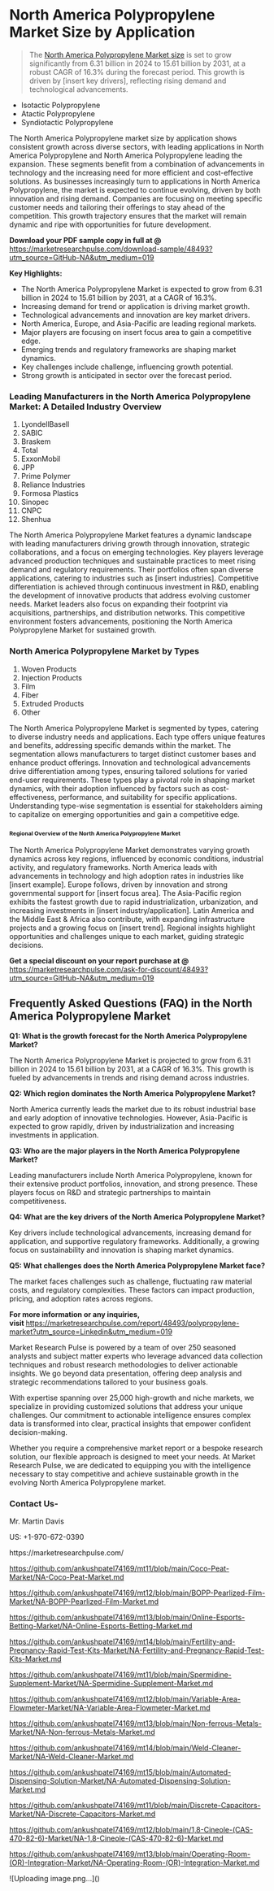 <h1>North America Polypropylene Market&nbsp;Size by Application</h1><blockquote><p>The <a href="https://marketresearchpulse.com/download-sample/48493?utm_source=GitHub-NA&amp;utm_medium=019">North America Polypropylene Market size</a> is set to grow significantly from 6.31 billion in 2024 to 15.61 billion by 2031, at a robust CAGR of 16.3% during the forecast period. This growth is driven by [insert key drivers], reflecting rising demand and technological advancements.</p></blockquote><ul><li> Isotactic Polypropylene<li> Atactic Polypropylene<li> Syndiotactic Polypropylene</li></ul><p>The North America Polypropylene market size by application shows consistent growth across diverse sectors, with leading applications in North America Polypropylene and North America Polypropylene leading the expansion. These segments benefit from a combination of advancements in technology and the increasing need for more efficient and cost-effective solutions. As businesses increasingly turn to applications in North America Polypropylene, the market is expected to continue evolving, driven by both innovation and rising demand. Companies are focusing on meeting specific customer needs and tailoring their offerings to stay ahead of the competition. This growth trajectory ensures that the market will remain dynamic and ripe with opportunities for future development.</p><p><strong>Download your PDF sample copy in full at @ </strong><a href="https://marketresearchpulse.com/download-sample/48493?utm_source=GitHub-NA&amp;utm_medium=019">https://marketresearchpulse.com/download-sample/48493?utm_source=GitHub-NA&amp;utm_medium=019</a></p><p><strong>Key Highlights: </strong></p><ul><li>The North America Polypropylene Market is expected to grow from 6.31 billion in 2024 to 15.61 billion by 2031, at a CAGR of 16.3%.</li><li>Increasing demand for trend or application is driving market growth.</li><li>Technological advancements and innovation are key market drivers.</li><li>North America, Europe, and Asia-Pacific are leading regional markets.</li><li>Major players are focusing on insert focus area to gain a competitive edge.</li><li>Emerging trends and regulatory frameworks are shaping market dynamics.</li><li>Key challenges include challenge, influencing growth potential.</li><li>Strong growth is anticipated in sector over the forecast period.</li></ul><h3>Leading Manufacturers in the North America Polypropylene Market: A Detailed Industry Overview</h3><ol><li> LyondellBasell</li><li>SABIC</li><li>Braskem</li><li>Total</li><li>ExxonMobil</li><li>JPP</li><li>Prime Polymer</li><li>Reliance Industries</li><li>Formosa Plastics</li><li>Sinopec</li><li>CNPC</li><li>Shenhua</li></ol><div class="flex max-w-full flex-col flex-grow"><div class="min-h-8 text-message flex w-full flex-col items-end gap-2 whitespace-normal break-words [.text-message+&amp;]:mt-5" dir="auto" data-message-author-role="assistant" data-message-id="fd8432e4-4910-450d-b182-61b7bfb0a01f" data-message-model-slug="gpt-4o"><div class="flex w-full flex-col gap-1 empty:hidden first:pt-[3px]"><div class="markdown prose w-full break-words dark:prose-invert light"><p>The North America Polypropylene Market features a dynamic landscape with leading manufacturers driving growth through innovation, strategic collaborations, and a focus on emerging technologies. Key players leverage advanced production techniques and sustainable practices to meet rising demand and regulatory requirements. Their portfolios often span diverse applications, catering to industries such as [insert industries]. Competitive differentiation is achieved through continuous investment in R&amp;D, enabling the development of innovative products that address evolving customer needs. Market leaders also focus on expanding their footprint via acquisitions, partnerships, and distribution networks. This competitive environment fosters advancements, positioning the North America Polypropylene Market for sustained growth.</p></div></div></div></div><h3>North America Polypropylene Market by Types</h3><ol><li> Woven Products<li> Injection Products<li> Film<li> Fiber<li> Extruded Products<li> Other</li></ol><div class="flex max-w-full flex-col flex-grow"><div class="min-h-8 text-message flex w-full flex-col items-end gap-2 whitespace-normal break-words [.text-message+&amp;]:mt-5" dir="auto" data-message-author-role="assistant" data-message-id="084470be-0bb7-4664-bddf-5156b4f41249" data-message-model-slug="gpt-4o-mini"><div class="flex w-full flex-col gap-1 empty:hidden first:pt-[3px]"><div class="markdown prose w-full break-words dark:prose-invert light"><p>The North America Polypropylene Market is segmented by types, catering to diverse industry needs and applications. Each type offers unique features and benefits, addressing specific demands within the market. The segmentation allows manufacturers to target distinct customer bases and enhance product offerings. Innovation and technological advancements drive differentiation among types, ensuring tailored solutions for varied end-user requirements. These types play a pivotal role in shaping market dynamics, with their adoption influenced by factors such as cost-effectiveness, performance, and suitability for specific applications. Understanding type-wise segmentation is essential for stakeholders aiming to capitalize on emerging opportunities and gain a competitive edge.</p></div></div></div></div><h3><span style="font-size: 11px;">Regional Overview of the North America Polypropylene Market</span></h3><div class="flex max-w-full flex-col flex-grow"><div class="min-h-8 text-message flex w-full flex-col items-end gap-2 whitespace-normal break-words [.text-message+&amp;]:mt-5" dir="auto" data-message-author-role="assistant" data-message-id="e9038762-ce64-4e30-91c9-9bd413514231" data-message-model-slug="gpt-4o-mini"><div class="flex w-full flex-col gap-1 empty:hidden first:pt-[3px]"><div class="markdown prose w-full break-words dark:prose-invert light"><p>The North America Polypropylene Market demonstrates varying growth dynamics across key regions, influenced by economic conditions, industrial activity, and regulatory frameworks. North America leads with advancements in technology and high adoption rates in industries like [insert example]. Europe follows, driven by innovation and strong governmental support for [insert focus area]. The Asia-Pacific region exhibits the fastest growth due to rapid industrialization, urbanization, and increasing investments in [insert industry/application]. Latin America and the Middle East &amp; Africa also contribute, with expanding infrastructure projects and a growing focus on [insert trend]. Regional insights highlight opportunities and challenges unique to each market, guiding strategic decisions.</p></div></div></div></div><p><strong>Get a special discount on your report purchase at @ </strong><a href="https://marketresearchpulse.com/ask-for-discount/48493?utm_source=GitHub-NA&amp;utm_medium=019">https://marketresearchpulse.com/ask-for-discount/48493?utm_source=GitHub-NA&amp;utm_medium=019</a></p><h2>Frequently Asked Questions (FAQ) in the North America Polypropylene Market</h2><p><strong>Q1: What is the growth forecast for the North America Polypropylene Market?</strong></p><p>The North America Polypropylene Market is projected to grow from 6.31 billion in 2024 to 15.61 billion by 2031, at a CAGR of 16.3%. This growth is fueled by advancements in trends and rising demand across industries.</p><p><strong>Q2: Which region dominates the North America Polypropylene Market?</strong></p><p>North America currently leads the market due to its robust industrial base and early adoption of innovative technologies. However, Asia-Pacific is expected to grow rapidly, driven by industrialization and increasing investments in application.</p><p><strong>Q3: Who are the major players in the North America Polypropylene Market?</strong></p><p>Leading manufacturers include North America Polypropylene, known for their extensive product portfolios, innovation, and strong presence. These players focus on R&amp;D and strategic partnerships to maintain competitiveness.</p><p><strong>Q4: What are the key drivers of the North America Polypropylene Market?</strong></p><p>Key drivers include technological advancements, increasing demand for application, and supportive regulatory frameworks. Additionally, a growing focus on sustainability and innovation is shaping market dynamics.</p><p><strong>Q5: What challenges does the North America Polypropylene Market face?</strong></p><p>The market faces challenges such as challenge, fluctuating raw material costs, and regulatory complexities. These factors can impact production, pricing, and adoption rates across regions.</p><p><strong>For more information or any inquiries, visit&nbsp;</strong><a href="https://marketresearchpulse.com/report/48493/polypropylene-market?utm_source=Linkedin&utm_medium=019">https://marketresearchpulse.com/report/48493/polypropylene-market?utm_source=Linkedin&utm_medium=019</a></p><p>Market Research Pulse is powered by a team of over 250 seasoned analysts and subject matter experts who leverage advanced data collection techniques and robust research methodologies to deliver actionable insights. We go beyond data presentation, offering deep analysis and strategic recommendations tailored to your business goals.</p><p>With expertise spanning over 25,000 high-growth and niche markets, we specialize in providing customized solutions that address your unique challenges. Our commitment to actionable intelligence ensures complex data is transformed into clear, practical insights that empower confident decision-making.</p><p>Whether you require a comprehensive market report or a bespoke research solution, our flexible approach is designed to meet your needs. At Market Research Pulse, we are dedicated to equipping you with the intelligence necessary to stay competitive and achieve sustainable growth in the evolving North America Polypropylene market.</p><h3><strong>Contact Us-</strong></h3><p>Mr. Martin Davis</p><p>US: +1-970-672-0390</p><p>https://marketresearchpulse.com/</p><p><a href="https://github.com/ankushpatel74169/mt11/blob/main/Coco-Peat-Market/NA-Coco-Peat-Market.md">https://github.com/ankushpatel74169/mt11/blob/main/Coco-Peat-Market/NA-Coco-Peat-Market.md</a></p><p><a href="https://github.com/ankushpatel74169/mt12/blob/main/BOPP-Pearlized-Film-Market/NA-BOPP-Pearlized-Film-Market.md">https://github.com/ankushpatel74169/mt12/blob/main/BOPP-Pearlized-Film-Market/NA-BOPP-Pearlized-Film-Market.md</a></p><p><a href="https://github.com/ankushpatel74169/mt13/blob/main/Online-Esports-Betting-Market/NA-Online-Esports-Betting-Market.md">https://github.com/ankushpatel74169/mt13/blob/main/Online-Esports-Betting-Market/NA-Online-Esports-Betting-Market.md</a></p><p><a href="https://github.com/ankushpatel74169/mt14/blob/main/Fertility-and-Pregnancy-Rapid-Test-Kits-Market/NA-Fertility-and-Pregnancy-Rapid-Test-Kits-Market.md">https://github.com/ankushpatel74169/mt14/blob/main/Fertility-and-Pregnancy-Rapid-Test-Kits-Market/NA-Fertility-and-Pregnancy-Rapid-Test-Kits-Market.md</a></p><p><a href="https://github.com/ankushpatel74169/mt11/blob/main/Spermidine-Supplement-Market/NA-Spermidine-Supplement-Market.md">https://github.com/ankushpatel74169/mt11/blob/main/Spermidine-Supplement-Market/NA-Spermidine-Supplement-Market.md</a></p><p><a href="https://github.com/ankushpatel74169/mt12/blob/main/Variable-Area-Flowmeter-Market/NA-Variable-Area-Flowmeter-Market.md">https://github.com/ankushpatel74169/mt12/blob/main/Variable-Area-Flowmeter-Market/NA-Variable-Area-Flowmeter-Market.md</a></p><p><a href="https://github.com/ankushpatel74169/mt13/blob/main/Non-ferrous-Metals-Market/NA-Non-ferrous-Metals-Market.md">https://github.com/ankushpatel74169/mt13/blob/main/Non-ferrous-Metals-Market/NA-Non-ferrous-Metals-Market.md</a></p><p><a href="https://github.com/ankushpatel74169/mt14/blob/main/Weld-Cleaner-Market/NA-Weld-Cleaner-Market.md">https://github.com/ankushpatel74169/mt14/blob/main/Weld-Cleaner-Market/NA-Weld-Cleaner-Market.md</a></p><p><a href="https://github.com/ankushpatel74169/mt15/blob/main/Automated-Dispensing-Solution-Market/NA-Automated-Dispensing-Solution-Market.md">https://github.com/ankushpatel74169/mt15/blob/main/Automated-Dispensing-Solution-Market/NA-Automated-Dispensing-Solution-Market.md</a></p><p><a href="https://github.com/ankushpatel74169/mt11/blob/main/Discrete-Capacitors-Market/NA-Discrete-Capacitors-Market.md">https://github.com/ankushpatel74169/mt11/blob/main/Discrete-Capacitors-Market/NA-Discrete-Capacitors-Market.md</a></p><p><a href="https://github.com/ankushpatel74169/mt12/blob/main/1,8-Cineole-(CAS-470-82-6)-Market/NA-1,8-Cineole-(CAS-470-82-6)-Market.md">https://github.com/ankushpatel74169/mt12/blob/main/1,8-Cineole-(CAS-470-82-6)-Market/NA-1,8-Cineole-(CAS-470-82-6)-Market.md</a></p><p><a href="https://github.com/ankushpatel74169/mt13/blob/main/Operating-Room-(OR)-Integration-Market/NA-Operating-Room-(OR)-Integration-Market.md">https://github.com/ankushpatel74169/mt13/blob/main/Operating-Room-(OR)-Integration-Market/NA-Operating-Room-(OR)-Integration-Market.md</a></p>
![Uploading image.png…]()

